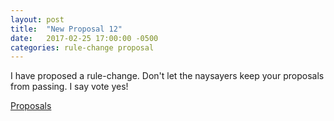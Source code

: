 ```yaml
---
layout: post
title:  "New Proposal 12"
date:   2017-02-25 17:00:00 -0500
categories: rule-change proposal
---
```

<p>I have proposed a rule-change.  Don't let the naysayers keep your proposals from
passing.  I say vote yes!</p>

<a href="/proposals.html">Proposals</a>
